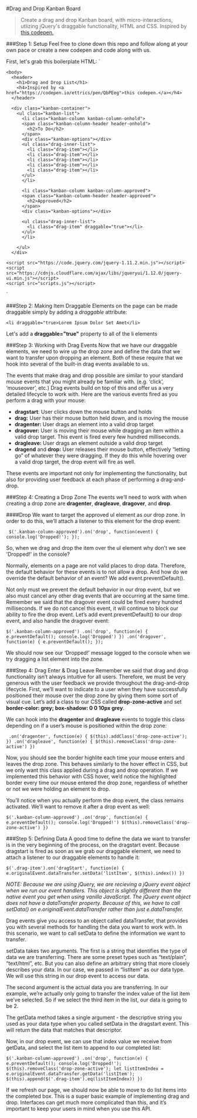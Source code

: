 #Drag and Drop Kanban Board
> Create a drag and drop Kanban board, with micro-interactions, utlizing jQuery's draggable functionality, HTML and CSS. Inspired by [this codepen.](https://codepen.io/ettrics/pen/QbPEeg)

###Step 1: Setup
Feel free to clone down this repo and follow along at your own pace or create a new codepen and code along with us.

First, let's grab this boilerplate HTML:
`<html>
  <head>
    <meta charset="utf-8">
    <link rel="stylesheet" href="reset.css">
    <title>Drag and Drop List</title>
    <link href="https://fonts.googleapis.com/css?family=Open+Sans|Roboto:400,500" rel="stylesheet">
    <link rel="stylesheet" href="styles.css">
    <meta name="viewport" content="initial-scale=1.0, user-scalable=no">
  </head>

    <body>
      <header>
        <h1>Drag and Drop List</h1>
        <h4>Inspired by <a href="https://codepen.io/ettrics/pen/QbPEeg">this codepen.</a></h4>
      </header>

      <div class="kanban-container">
        <ul class="kanban-list">
          <li class="kanban-column kanban-column-onhold">
          <span class="kanban-column-header header-onhold">
            <h2>To Do</h2>
          </span>
          <div class="kanban-options"></div>
          <ul class="drag-inner-list">
            <li class="drag-item"></li>
            <li class="drag-item"></li>
            <li class="drag-item"></li>
            <li class="drag-item"></li>
            <li class="drag-item"></li>
          </ul>
          </li>

          <li class="kanban-column kanban-column-approved">
          <span class="kanban-column-header header-approved">
            <h2>Approved</h2>
          </span>
          <div class="kanban-options"></div>

          <ul class="drag-inner-list">
            <li class="drag-item" draggable="true"></li>
          </ul>
          </li>

        </ul>
      </div>

    <script src="https://code.jquery.com/jquery-1.11.2.min.js"></script>
    <script src="https://cdnjs.cloudflare.com/ajax/libs/jqueryui/1.12.0/jquery-ui.min.js"></script>
    <script src="scripts.js"></script>
  </body>

</html>
`

###Step 2: Making Item Draggable
Elements on the page can be made draggable simply by adding a *draggable* attribute:

`<li draggable="true>Lorem Ipsum Dolor Set Amet</li>`

Let's add a **draggable="true"** property to all of the li elements

###Step 3: Working with Drag Events
Now that we have our draggable elements, we need to wire up the drop zone and define the data that we want to transfer upon dropping an element. Both of these require that we hook into several of the built-in drag events available to us.

The events that make drag and drop possible are similar to your standard mouse events that you might already be familiar with. (e.g. ‘click’, ‘mouseover’, etc.) Drag events build on top of this and offer us a very detailed lifecycle to work with. Here are the various events fired as you perform a drag with your mouse:

* **dragstart**: User clicks down the mouse button and holds
* **drag:** User has their mouse button held down, and is moving the mouse
* **dragenter:** User drags an element into a valid drop target
* **dragover:** User is moving their mouse while dragging an item within a valid drop target. This event is fired every few hundred milliseconds.
* **dragleave:** User drags an element outside a valid drop target
* **dragend** and **drop:** User releases their mouse button, effectively “letting go” of whatever they were dragging. If they do this while hovering over a valid drop target, the drop event will fire as well.

These events are important not only for implementing the functionality, but also for providing user feedback at each phase of performing a drag-and-drop.

###Step 4: Creating a Drop Zone
The events we’ll need to work with when creating a drop zone are **dragenter**, **dragleave**, **dragover**, and **drop**.

####Drop
We want to target the approved ul element as our drop zone. In order to do this, we’ll attach a listener to this element for the drop event:

`
$('.kanban-column-approved').on('drop', function(event) {
  console.log('Dropped!');
});`

So, when we drag and drop the item over the ul element why don't we see 'Dropped!' in the console?

Normally, elements on a page are not valid places to drop data. Therefore, the default behavior for these events is to not allow a drop. And how do we override the default behavior of an event? We add event.preventDefault().

Not only must we prevent the default behavior in our drop event, but we also must cancel any other drag events that are occurring at the same time. Remember we said that the dragover event could be fired every hundred milliseconds. If we do not cancel this event, it will continue to block our ability to fire the drop event. Let’s add event.preventDefault() to our drop event, and also handle the dragover event:

`
$('.kanban-column-approved')
.on('drop', function(e) {
  e.preventDefault();
  console.log('Dropped')
})
.on('dragover', function(e) {
   e.preventDefault();
 });
 `

We should now see our ‘Dropped!’ message logged to the console when we try dragging a list element into the zone.

###Step 4: Drag Enter & Drag Leave
Remember we said that drag and drop functionality isn’t always intuitive for all users. Therefore, we must be very generous with the user feedback we provide throughout the drag-and-drop lifecycle. First, we’ll want to indicate to a user when they have successfully positioned their mouse over the drop zone by giving them some sort of visual cue. Let’s add a class to our CSS called **drop-zone-active** and set **border-color: grey;
  box-shadow: 0 0 10px grey**.

We can hook into the **dragenter** and **dragleave** events to toggle this class depending on if a user’s mouse is positioned within the drop zone:

` .on('dragenter', function(e) {
   $(this).addClass('drop-zone-active');
 })
 .on('dragleave', function(e) {
   $(this).removeClass('drop-zone-active')
 })`

Now, you should see the border highlite each time your mouse enters and leaves the drop zone. This behaves similarly to the hover effect in CSS, but we only want this class applied during a drag and drop operation. If we implemented this behavior with CSS hover, we’d notice the highlighted border every time our mouse entered the drop zone, regardless of whether or not we were holding an element to drop.

You’ll notice when you actually perform the drop event, the class remains activated. We’ll want to remove it after a drop event as well:

`$('.kanban-column-approved')
.on('drop', function(e) {
  e.preventDefault();
  console.log('Dropped!')
  $(this).removeClass('drop-zone-active')
})`

###Step 5: Defining Data
A good time to define the data we want to transfer is in the very beginning of the process, on the dragstart event. Because dragstart is fired as soon as we grab our draggable element, we need to attach a listener to our draggable elements to handle it:

`$('.drag-item').on('dragStart', function(e) {
  e.originalEvent.dataTransfer.setData('listItem', $(this).index())
})`

*NOTE: Because we are using jQuery, we are recieving a jQuery event object when we run our event handlers. This object is slightly different than the native event you get when using vanilla JavaScript. The jQuery event object does not have a dataTransfer property. Because of this, we have to call setData() on e.originalEvent.dataTransfer rather than just e.dataTransfer.*

Drag events give you access to an object called dataTransfer, that provides you with several methods for handling the data you want to work with. In this scenario, we want to call setData to define the information we want to transfer.

setData takes two arguments. The first is a string that identifies the type of data we are transferring. There are some preset types such as “text/plain”, “text/html”, etc. But you can also define an arbitrary string that more closely describes your data. In our case, we passed in “listItem” as our data type. We will use this string in our drop event to access our data.

The second argument is the actual data you are transferring. In our example, we’re actually only going to transfer the index value of the list item we’ve selected. So if we select the third item in the list, our data is going to be 2.

The getData method takes a single argument - the descriptive string you used as your data type when you called setData in the dragstart event. This will return the data that matches that descriptor.

Now, in our drop event, we can use that index value we receive from getData, and select the list item to append to our completed list:

`$('.kanban-column-approved')
.on('drop', function(e) {
  e.preventDefault();
  console.log('Dropped!');
  $(this).removeClass('drop-zone-active');
  let listItemIndex = e.originalEvent.dataTransfer.getData('listItem');
  $(this).append($('.drag-item').eq(listItemIndex))
})`

If we refresh our page, we should now be able to move to do list items into the completed box. This is a super basic example of implementing drag and drop. Interfaces can get much more complicated than this, and it’s important to keep your users in mind when you use this API.
